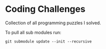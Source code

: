 # Coding Challenges

Collection of all programming puzzles I solved.

To pull all sub modules run:

```
git submodule update --init --recursive

```
